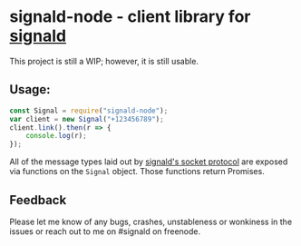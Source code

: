 # signald-node - client library for [signald](https://gitlab.com/thefinn93/signald/-/tree/master)

This project is still a WIP; however, it is still usable.

## Usage:
```js
const Signal = require("signald-node");
var client = new Signal("+123456789");
client.link().then(r => {
    console.log(r);
});
```

All of the message types laid out by [signald's socket protocol](https://gitlab.com/thefinn93/signald/-/tree/master#socket-protocol) are exposed via functions on the `Signal` object. Those functions return Promises.

## Feedback
Please let me know of any bugs, crashes, unstableness or wonkiness in the issues or reach out to me on #signald on freenode.